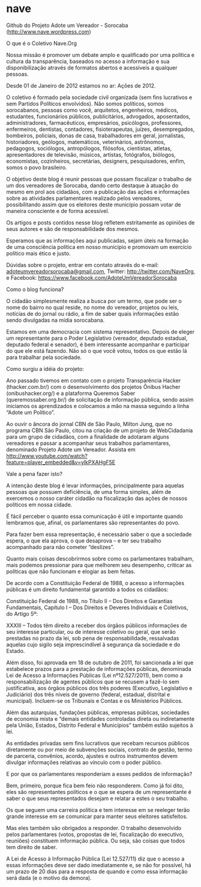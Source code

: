 nave
====

Github do Projeto Adote um Vereador - Sorocaba (http://www.nave.wordpress.com)


O que é o Coletivo Nave.Org

Nossa missão é promover um debate amplo e qualificado por uma política e cultura da transparência, baseados no acesso a informação e sua disponibilização através de formatos abertos e acessíveis a qualquer pessoas.

Desde 01 de Janeiro de 2012 estamos no ar: Ações de 2012.


O coletivo é formado pela sociedade civil organizada (sem fins lucrativos e sem Partidos Políticos envolvidos). Não somos políticos, somos sorocabanos, pessoas como você, arquitetos, engenheiros, médicos, estudantes, funcionários públicos, publicitários, advogados, aposentados, administradores, farmacêuticos, empresários, psicólogos, professores, enfermeiros, dentistas, contadores, fisioterapeutas, juízes, desempregados, bombeiros, policiais, donas de casa, trabalhadores em geral, jornalistas, historiadores, geólogos, matemáticos, veterinários, astrônomos, pedagogos, sociólogos, antropólogos, filósofos, cientistas, atletas, apresentadores de televisão, músicos, artistas, fotógrafos, biólogos, economistas, cozinheiros, secretárias, designers, pesquisadores, enfim, somos o povo brasileiro.

O objetivo deste blog é reunir pessoas que possam fiscalizar o trabalho de um dos vereadores de Sorocaba, dando certo destaque à atuação do mesmo em prol aos cidadãos, com a publicação das ações e informações sobre as atividades parlamentares realizado pelos vereadores, possibilitando assim que os eleitores deste município possam votar de maneira consciente e de forma acessível.

Os artigos e posts contidos nesse blog refletem estritamente as opiniões de seus autores e são de responsabilidade dos mesmos.

Esperamos que as informações aqui publicadas, sejam úteis na formação de uma consciência política em nosso município e promovam um exercício político mais ético e justo.

Dúvidas sobre o projeto, entrar em contato através do e-mail: adoteumvereadorsorocaba@gmail.com, Twitter: http://twitter.com/NaveOrg, e Facebook: https://www.facebook.com/AdoteUmVereadorSorocaba



Como o blog funciona?

O cidadão simplesmente realiza a busca por um termo, que pode ser o nome do bairro no qual reside, no nome do vereador, projetos ou leis, notícias de do jornal ou rádio, a fim de saber quais informações estão sendo divulgadas na mídia sorocabana.

Estamos em uma democracia com sistema representativo. Depois de eleger um representante para o Poder Legislativo (vereador, deputado estadual, deputado federal e senador), é bem interessante acompanhar e participar do que ele está fazendo. Não só o que você votou, todos os que estão lá para trabalhar pela sociedade.

Como surgiu a idéia do projeto:

Ano passado tivemos em contato com o projeto Transparência Hacker (thacker.com.br/) com o desenvolvimento dos projetos Ônibus Hacher (onibushacker.org/) e a plataforma Queremos Saber (queremossaber.org.br/) de solicitação de informação pública, sendo assim iniciamos os aprendizados e colocamos a mão na massa seguindo a linha “Adote um Político”.

Ao ouvir o âncora do jornal CBN de São Paulo, Milton Jung, que no programa CBN São Paulo, citou na criação de um projeto de WebCidadania para um grupo de cidadãos, com a finalidade de adotaram alguns vereadores e passar a acompanhar seus trabalhos parlamentares, denominado Projeto Adote um Vereador. Assista em http://www.youtube.com/watch?feature=player_embedded&v=yIkPXAHgF5E



Vale a pena fazer isto?

A intenção deste blog é levar informações, principalmente para aquelas pessoas que possuem deficiência, de uma forma simples, além de exercemos o nosso caráter cidadão na fiscalização das ações de nossos políticos em nossa cidade.

É fácil perceber o quanto essa comunicação é útil e importante quando lembramos que, afinal, os parlamentares são representantes do povo.

Para fazer bem essa representação, é necessário saber o que a sociedade espera, o que ela aprova, o que desaprova – e ter seu trabalho acompanhado para não cometer “deslizes”.

Quanto mais coisas descobrirmos sobre como os parlamentares trabalham, mais podemos pressionar para que melhorem seu desempenho, criticar as políticas que não funcionam e elogiar as bem feitas.

De acordo com a Constituição Federal de 1988, o acesso a informações públicas é um direito fundamental garantido a todos os cidadãos:

Constituição Federal de 1988, no Título II – Dos Direitos e Garantias Fundamentais, Capítulo I – Dos Direitos e Deveres Individuais e Coletivos, do Artigo 5º:

XXXIII – Todos têm direito a receber dos órgãos públicos informações de seu interesse particular, ou de interesse coletivo ou geral, que serão prestadas no prazo da lei, sob pena de responsabilidade, ressalvadas aquelas cujo sigilo seja imprescindível à segurança da sociedade e do Estado.

Além disso, foi aprovada em 18 de outubro de 2011, foi sancionada a lei que estabelece prazos para a prestação de informações públicas, denominada Lei de Acesso a Informações Públicas (Lei nº12.527/2011), bem como a responsabilização de agentes públicos que se recusem a fazê-lo sem justificativa, aos órgãos públicos dos três poderes (Executivo, Legislativo e Judiciário) dos três níveis de governo (federal, estadual, distrital e municipal). Incluem-se os Tribunais e Contas e os Ministérios Públicos.

Além das autarquias, fundações públicas, empresas públicas, sociedades de economia mista e “demais entidades controladas direta ou indiretamente pela União, Estados, Distrito Federal e Municípios” também estão sujeitos à lei.

As entidades privadas sem fins lucrativos que recebam recursos públicos diretamente ou por meio de subvenções sociais, contrato de gestão, termo de parceria, convênios, acordo, ajustes e outros instrumentos devem divulgar informações relativas ao vínculo com o poder público.



E por que os parlamentares responderiam a esses pedidos de informação?

Bem, primeiro, porque fica bem feio não responderem. Como já foi dito, eles são representantes políticos e o que se espera de um representante é saber o que seus representados desejam e relatar a estes o seu trabalho.

Os que seguem uma carreira política e tem interesse em se reeleger terão grande interesse em se comunicar para manter seus eleitores satisfeitos.

Mas eles também são obrigados a responder. O trabalho desenvolvido pelos parlamentares (votos, propostas de lei, fiscalização do executivo, reuniões) constituem informação pública. Ou seja, são coisas que todos tem direito de saber.

A Lei de Acesso à Informação Pública (Lei 12.527/11) diz que o acesso a essas informações deve ser dado imediatamente e, se não for possível, há um prazo de 20 dias para a resposta de quando e como essa informação será dada (e o motivo da demora).

